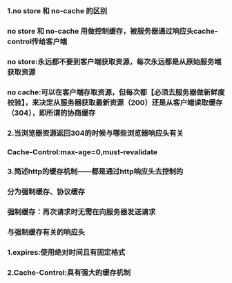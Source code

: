 ### 1.no store 和 no-cache 的区别
### no store 和 no-cache 用做控制缓存，被服务器通过响应头cache-control传给客户端
### no store:永远都不要到客户端获取资源，每次永远都是从原始服务端获取资源
### no cache:可以在客户端存取资源，但每次都【必须去服务器做新鲜度校验】，来决定从服务器获取最新资源（200）还是从客户端读取缓存（304），即所谓的协商缓存

### 2.当浏览器资源返回304的时候与哪些浏览器响应头有关
### Cache-Control:max-age=0,must-revalidate

### 3.简述http的缓存机制——都是通过http响应头去控制的
### 分为强制缓存、协议缓存
### 强制缓存：再次请求时无需在向服务器发送请求
### 与强制缓存有关的响应头
### 1.expires:使用绝对时间且有固定格式
### 2.Cache-Control:具有强大的缓存机制

